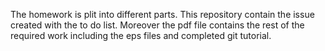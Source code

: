 The homework is plit into different parts. This repository contain the issue created with the to do list. Moreover the pdf file contains the rest of the required work including the eps files and completed git tutorial.
